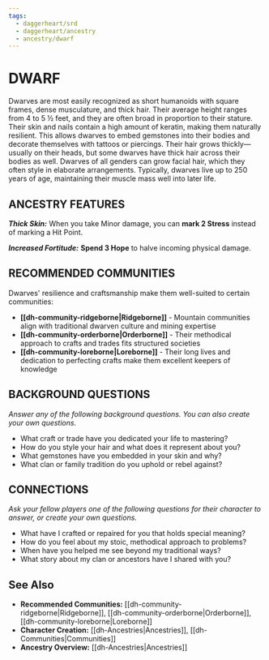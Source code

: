 ```yaml
---
tags:
  - daggerheart/srd
  - daggerheart/ancestry
  - ancestry/dwarf
---
```


# DWARF

Dwarves are most easily recognized as short humanoids with square frames, dense musculature, and thick hair. Their average height ranges from 4 to 5 ½ feet, and they are often broad in proportion to their stature. Their skin and nails contain a high amount of keratin, making them naturally resilient. This allows dwarves to embed gemstones into their bodies and decorate themselves with tattoos or piercings. Their hair grows thickly—usually on their heads, but some dwarves have thick hair across their bodies as well. Dwarves of all genders can grow facial hair, which they often style in elaborate arrangements. Typically, dwarves live up to 250 years of age, maintaining their muscle mass well into later life.

## ANCESTRY FEATURES

***Thick Skin:*** When you take Minor damage, you can **mark 2 Stress** instead of marking a Hit Point.

***Increased Fortitude:*** **Spend 3 Hope** to halve incoming physical damage.

## RECOMMENDED COMMUNITIES

Dwarves' resilience and craftsmanship make them well-suited to certain communities:

- **[[dh-community-ridgeborne|Ridgeborne]]** - Mountain communities align with traditional dwarven culture and mining expertise
- **[[dh-community-orderborne|Orderborne]]** - Their methodical approach to crafts and trades fits structured societies
- **[[dh-community-loreborne|Loreborne]]** - Their long lives and dedication to perfecting crafts make them excellent keepers of knowledge

## BACKGROUND QUESTIONS

*Answer any of the following background questions. You can also create your own questions.*

- What craft or trade have you dedicated your life to mastering?
- How do you style your hair and what does it represent about you?
- What gemstones have you embedded in your skin and why?
- What clan or family tradition do you uphold or rebel against?

## CONNECTIONS

*Ask your fellow players one of the following questions for their character to answer, or create your own questions.*

- What have I crafted or repaired for you that holds special meaning?
- How do you feel about my stoic, methodical approach to problems?
- When have you helped me see beyond my traditional ways?
- What story about my clan or ancestors have I shared with you?

## See Also

- **Recommended Communities:** [[dh-community-ridgeborne|Ridgeborne]], [[dh-community-orderborne|Orderborne]], [[dh-community-loreborne|Loreborne]]
- **Character Creation:** [[dh-Ancestries|Ancestries]], [[dh-Communities|Communities]]
- **Ancestry Overview:** [[dh-Ancestries|Ancestries]]

